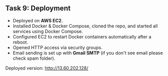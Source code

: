 ## Task 9: Deployment

- Deployed on **AWS EC2**.
- Installed Docker & Docker Compose, cloned the repo, and started all services using Docker Compose.
- Configured EC2 to restart Docker containers automatically after a reboot.
- Opened HTTP access via security groups.
- Email sending is set up with **Gmail SMTP** (if you don't see email please check spam folder).

Deployed version: http://13.60.202.128/
